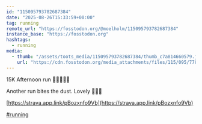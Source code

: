 ```yaml
---
id: "115095793782687384"
date: "2025-08-26T15:33:59+00:00"
tag: running
remote_url: "https://fosstodon.org/@moelholm/115095793782687384"
instance_base: "https://fosstodon.org"
hashtags:
  - running
media:
  - thumb: "/assets/toots_media/115095793782687384/thumb_c7a814660579.jpeg"
    url: "https://cdn.fosstodon.org/media_attachments/files/115/095/778/653/096/524/original/953ecaf3f6ebedd1.jpeg"
---
```

15K Afternoon run 🏃🏽✅🕺🏼

Another run bites the dust. Lovely 👏🏻🤠

[https://strava.app.link/pBozxnfo9Vb](https://strava.app.link/pBozxnfo9Vb)

[#running](https://fosstodon.org/tags/running)
